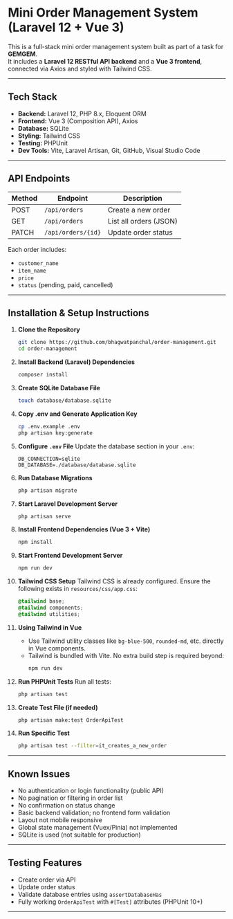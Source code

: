 # Mini Order Management System (Laravel 12 + Vue 3)

This is a full-stack mini order management system built as part of a task for **GEMGEM**.  
It includes a **Laravel 12 RESTful API backend** and a **Vue 3 frontend**, connected via Axios and styled with Tailwind CSS.

---

## Tech Stack

- **Backend:** Laravel 12, PHP 8.x, Eloquent ORM
- **Frontend:** Vue 3 (Composition API), Axios
- **Database:** SQLite
- **Styling:** Tailwind CSS
- **Testing:** PHPUnit
- **Dev Tools:** Vite, Laravel Artisan, Git, GitHub, Visual Studio Code

---

## API Endpoints

| Method | Endpoint           | Description                     |
|--------|--------------------|---------------------------------|
| POST   | `/api/orders`      | Create a new order              |
| GET    | `/api/orders`      | List all orders (JSON)          |
| PATCH  | `/api/orders/{id}` | Update order status             |

Each order includes:
- `customer_name`
- `item_name`
- `price`
- `status` (pending, paid, cancelled)

---

## Installation & Setup Instructions

1. **Clone the Repository**
   ```bash
   git clone https://github.com/bhagwatpanchal/order-management.git
   cd order-management
   ```

2. **Install Backend (Laravel) Dependencies**
   ```bash
   composer install
   ```

3. **Create SQLite Database File**
   ```bash
   touch database/database.sqlite
   ```

4. **Copy .env and Generate Application Key**
   ```bash
   cp .env.example .env
   php artisan key:generate
   ```

5. **Configure `.env` File**
   Update the database section in your `.env`:
   ```
   DB_CONNECTION=sqlite
   DB_DATABASE=./database/database.sqlite
   ```

6. **Run Database Migrations**
   ```bash
   php artisan migrate
   ```

7. **Start Laravel Development Server**
   ```bash
   php artisan serve
   ```

8. **Install Frontend Dependencies (Vue 3 + Vite)**
   ```bash
   npm install
   ```

9. **Start Frontend Development Server**
   ```bash
   npm run dev
   ```

10. **Tailwind CSS Setup**
    Tailwind CSS is already configured.
    Ensure the following exists in `resources/css/app.css`:
    ```css
    @tailwind base;
    @tailwind components;
    @tailwind utilities;
    ```

11. **Using Tailwind in Vue**
    - Use Tailwind utility classes like `bg-blue-500`, `rounded-md`, etc. directly in Vue components.
    - Tailwind is bundled with Vite. No extra build step is required beyond:
      ```bash
      npm run dev
      ```

12. **Run PHPUnit Tests**
    Run all tests:
    ```bash
    php artisan test
    ```

13. **Create Test File (if needed)**
    ```bash
    php artisan make:test OrderApiTest
    ```

14. **Run Specific Test**
    ```bash
    php artisan test --filter=it_creates_a_new_order
    ```

---

## Known Issues

- No authentication or login functionality (public API)
- No pagination or filtering in order list
- No confirmation on status change
- Basic backend validation; no frontend form validation
- Layout not mobile responsive
- Global state management (Vuex/Pinia) not implemented
- SQLite is used (not suitable for production)

---

##  Testing Features

- Create order via API
- Update order status
- Validate database entries using `assertDatabaseHas`
- Fully working `OrderApiTest` with `#[Test]` attributes (PHPUnit 10+)

---
